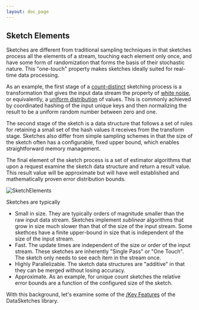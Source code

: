 ```yaml
---
layout: doc_page
---
```


## Sketch Elements

Sketches are different from traditional sampling techniques in that sketches process all 
the elements of a stream, touching each element only once,
and have some form of randomization that forms the basis of their stochastic nature. 
This "one-touch" property makes sketches ideally suited for real-time data processing.

As an example, the first stage of a 
<a href="https://en.wikipedia.org/wiki/Count-distinct_problem">count-distinct</a> sketching 
process is a transformation that gives the input data stream the property of 
<a href="https://en.wikipedia.org/wiki/White_noise">white noise</a>, or equivalently, a 
<a href="https://en.wikipedia.org/wiki/Uniform_distribution_%28discrete%29">uniform distribution</a> 
of values. 
This is commonly achieved by coordinated hashing of the input unique keys and then normalizing 
the result to be a uniform random number between zero and one.

The second stage of the sketch is a data structure that follows a set of rules for retaining a small 
set of the hash values it receives from the transform stage. 
Sketches also differ from simple sampling schemes in that the size of the sketch often has a 
configurable, fixed upper bound, which enables straightforward memory management. 

The final element of the sketch process is a set of estimator algorithms that upon a request 
examine the sketch data structure and return a result value. 
This result value will be approximate but will have well established and mathematically 
proven error distribution bounds.

<img class="doc-img-full" src="{{site.docs_img_dir}}/SketchElements.png" alt="SketchElements" />

Sketches are typically

* Small in size. They are typically orders of magnitude smaller than the raw input data stream. 
Sketches implement *sublinear* algorithms that grow in size much slower than that of the size of
the input stream.  Some skethces have a finite upper-bound in size that is independent of the 
size of the input stream.
* Fast. The update times are independent of the size or order of the input stream. 
These sketches are inherently "Single Pass" or "One Touch". 
The sketch only needs to see each item in the stream once.
* Highly Parallelizable. The sketch data structures are "additive" in that they can 
be merged without losing accuracy.
* Approximate. As an example, for unique count sketches the relative error bounds 
are a function of the configured size of the sketch.

With this background, let's examine some of the 
<a href="{{site.docs_dir}}/KeyFeatures.html">/Key Features</a> of the DataSketches library.